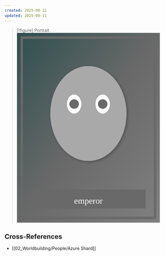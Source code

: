 ```yaml
---
created: 2025-08-11
updated: 2025-08-11
---
```


> [!figure] Portrait
![](04_Resources/Assets/Portraits/portrait-npc-the-emperor-the-emperor.svg)



## Cross-References

- [[02_Worldbuilding/People/Azure Shard]]
